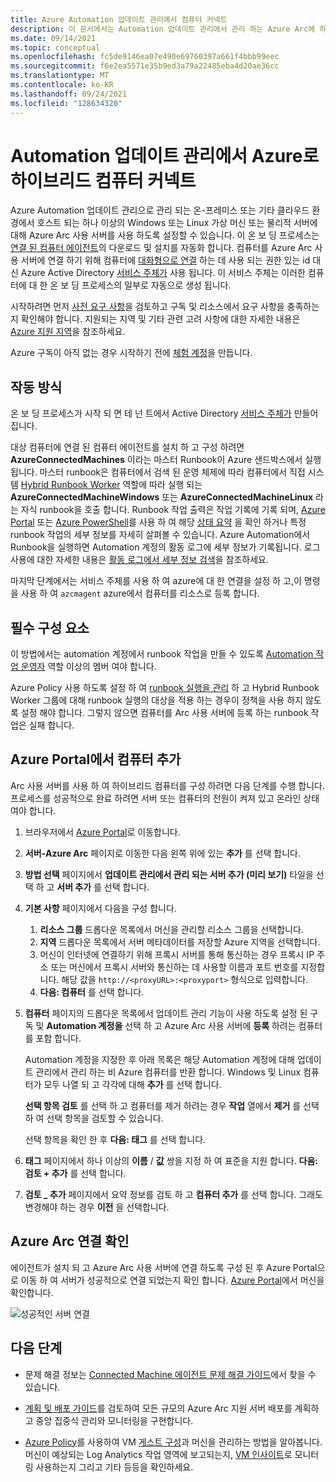 ```yaml
---
title: Azure Automation 업데이트 관리에서 컴퓨터 커넥트
description: 이 문서에서는 Automation 업데이트 관리에서 관리 하는 Azure Arc에 하이브리드 컴퓨터를 연결 하는 방법에 대해 알아봅니다.
ms.date: 09/14/2021
ms.topic: conceptual
ms.openlocfilehash: fc5de9146ea07e490e69760397a661f4bbb99eec
ms.sourcegitcommit: f6e2ea5571e35b9ed3a79a22485eba4d20ae36cc
ms.translationtype: MT
ms.contentlocale: ko-KR
ms.lasthandoff: 09/24/2021
ms.locfileid: "128634320"
---
```

# <a name="connect-hybrid-machines-to-azure-from-automation-update-management"></a>Automation 업데이트 관리에서 Azure로 하이브리드 컴퓨터 커넥트

Azure Automation 업데이트 관리으로 관리 되는 온-프레미스 또는 기타 클라우드 환경에서 호스트 되는 하나 이상의 Windows 또는 Linux 가상 머신 또는 물리적 서버에 대해 Azure Arc 사용 서버를 사용 하도록 설정할 수 있습니다. 이 온 보 딩 프로세스는 [연결 된 컴퓨터 에이전트](agent-overview.md)의 다운로드 및 설치를 자동화 합니다. 컴퓨터를 Azure Arc 사용 서버에 연결 하기 위해 컴퓨터에 [대화형으로 연결](onboard-portal.md) 하는 데 사용 되는 권한 있는 id 대신 Azure Active Directory [서비스 주체가](../../active-directory/develop/app-objects-and-service-principals.md) 사용 됩니다. 이 서비스 주체는 이러한 컴퓨터에 대 한 온 보 딩 프로세스의 일부로 자동으로 생성 됩니다.

시작하려면 먼저 [사전 요구 사항](agent-overview.md#prerequisites)을 검토하고 구독 및 리소스에서 요구 사항을 충족하는지 확인해야 합니다. 지원되는 지역 및 기타 관련 고려 사항에 대한 자세한 내용은 [Azure 지원 지역](overview.md#supported-regions)을 참조하세요.

Azure 구독이 아직 없는 경우 시작하기 전에 [체험 계정](https://azure.microsoft.com/free/?WT.mc_id=A261C142F)을 만듭니다.

## <a name="how-it-works"></a>작동 방식

온 보 딩 프로세스가 시작 되 면 테 넌 트에서 Active Directory [서비스 주체가](../../active-directory/fundamentals/service-accounts-principal.md) 만들어집니다. 

대상 컴퓨터에 연결 된 컴퓨터 에이전트를 설치 하 고 구성 하려면 **AzureConnectedMachines** 이라는 마스터 Runbook이 Azure 샌드박스에서 실행 됩니다. 마스터 runbook은 컴퓨터에서 검색 된 운영 체제에 따라 컴퓨터에서 직접 시스템 [Hybrid Runbook Worker](../../automation/automation-hybrid-runbook-worker.md) 역할에 따라 실행 되는 **AzureConnectedMachineWindows** 또는 **AzureConnectedMachineLinux** 라는 자식 runbook을 호출 합니다. Runbook 작업 출력은 작업 기록에 기록 되며, [Azure Portal](../../automation/manage-runbooks.md#view-statuses-in-the-azure-portal) 또는 [Azure PowerShell](../../automation/manage-runbooks.md#retrieve-job-statuses-using-powershell)를 사용 하 여 해당 [상태 요약](../../automation/automation-runbook-execution.md#job-statuses) 을 확인 하거나 특정 runbook 작업의 세부 정보를 자세히 살펴볼 수 있습니다. Azure Automation에서 Runbook을 실행하면 Automation 계정의 활동 로그에 세부 정보가 기록됩니다. 로그 사용에 대한 자세한 내용은 [활동 로그에서 세부 정보 검색](../../automation/manage-runbooks.md#retrieve-details-from-activity-log)을 참조하세요.

마지막 단계에서는 서비스 주체를 사용 하 여 azure에 대 한 연결을 설정 하 고,이 명령을 사용 하 여 `azcmagent` azure에서 컴퓨터를 리소스로 등록 합니다.

## <a name="prerequisites"></a>필수 구성 요소

이 방법에서는 automation 계정에서 runbook 작업을 만들 수 있도록 [Automation 작업 운영자](../../automation/automation-role-based-access-control.md#automation-job-operator) 역할 이상의 멤버 여야 합니다. 

Azure Policy 사용 하도록 설정 하 여 [runbook 실행을 관리](../../automation/enforce-job-execution-hybrid-worker.md) 하 고 Hybrid Runbook Worker 그룹에 대해 runbook 실행의 대상을 적용 하는 경우이 정책을 사용 하지 않도록 설정 해야 합니다. 그렇지 않으면 컴퓨터를 Arc 사용 서버에 등록 하는 runbook 작업은 실패 합니다. 

## <a name="add-machines-from-the-azure-portal"></a>Azure Portal에서 컴퓨터 추가

Arc 사용 서버를 사용 하 여 하이브리드 컴퓨터를 구성 하려면 다음 단계를 수행 합니다. 프로세스를 성공적으로 완료 하려면 서버 또는 컴퓨터의 전원이 켜져 있고 온라인 상태 여야 합니다.

1. 브라우저에서 [Azure Portal](https://portal.azure.com)로 이동합니다.

1. **서버-Azure Arc** 페이지로 이동한 다음 왼쪽 위에 있는 **추가** 를 선택 합니다.

1. **방법 선택** 페이지에서 **업데이트 관리에서 관리 되는 서버 추가 (미리 보기)** 타일을 선택 하 고 **서버 추가** 를 선택 합니다.

1. **기본 사항** 페이지에서 다음을 구성 합니다.

    1. **리소스 그룹** 드롭다운 목록에서 머신을 관리할 리소스 그룹을 선택합니다.
    1. **지역** 드롭다운 목록에서 서버 메타데이터를 저장할 Azure 지역을 선택합니다.
    1. 머신이 인터넷에 연결하기 위해 프록시 서버를 통해 통신하는 경우 프록시 IP 주소 또는 머신에서 프록시 서버와 통신하는 데 사용할 이름과 포트 번호를 지정합니다. 해당 값을 `http://<proxyURL>:<proxyport>` 형식으로 입력합니다.
    1. **다음: 컴퓨터** 를 선택 합니다.

1. **컴퓨터** 페이지의 드롭다운 목록에서 업데이트 관리 기능이 사용 하도록 설정 된 구독 및 **Automation 계정을** 선택 하 고 Azure Arc 사용 서버에 **등록** 하려는 컴퓨터를 포함 합니다.

   Automation 계정을 지정한 후 아래 목록은 해당 Automation 계정에 대해 업데이트 관리에서 관리 하는 비 Azure 컴퓨터를 반환 합니다. Windows 및 Linux 컴퓨터가 모두 나열 되 고 각각에 대해 **추가** 를 선택 합니다.

   **선택 항목 검토** 를 선택 하 고 컴퓨터를 제거 하려는 경우 **작업** 열에서 **제거** 를 선택 하 여 선택 항목을 검토할 수 있습니다. 

   선택 항목을 확인 한 후 **다음: 태그** 를 선택 합니다.

1. **태그** 페이지에서 하나 이상의 **이름** / **값** 쌍을 지정 하 여 표준을 지원 합니다. **다음: 검토 + 추가** 를 선택 합니다.

1. **검토 _ 추가** 페이지에서 요약 정보를 검토 하 고 **컴퓨터 추가** 를 선택 합니다. 그래도 변경해야 하는 경우 **이전** 을 선택합니다.

## <a name="verify-the-connection-with-azure-arc"></a>Azure Arc 연결 확인

에이전트가 설치 되 고 Azure Arc 사용 서버에 연결 하도록 구성 된 후 Azure Portal으로 이동 하 여 서버가 성공적으로 연결 되었는지 확인 합니다. [Azure Portal](https://aka.ms/hybridmachineportal)에서 머신을 확인합니다.

![성공적인 서버 연결](./media/onboard-portal/arc-for-servers-successful-onboard.png)

## <a name="next-steps"></a>다음 단계

- 문제 해결 정보는 [Connected Machine 에이전트 문제 해결 가이드](troubleshoot-agent-onboard.md)에서 찾을 수 있습니다.

- [계획 및 배포 가이드](plan-at-scale-deployment.md)를 검토하여 모든 규모의 Azure Arc 지원 서버 배포를 계획하고 중앙 집중식 관리와 모니터링을 구현합니다.

- [Azure Policy](../../governance/policy/overview.md)를 사용하여 VM [게스트 구성](../../governance/policy/concepts/guest-configuration.md)과 머신을 관리하는 방법을 알아봅니다. 머신이 예상되는 Log Analytics 작업 영역에 보고되는지, [VM 인사이트](../../azure-monitor/vm/vminsights-enable-policy.md)로 모니터링 사용하는지 그리고 기타 등등을 확인하세요.